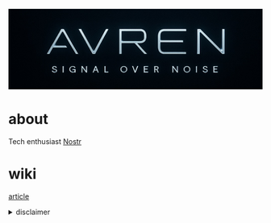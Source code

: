 <img src="picture/3C0A1925-4F9D-491D-9FE5-9D0F339DE942.jpeg" /> <br />
# about
Tech enthusiast
[Nostr](https://primal.net/p/npub1jp3776ujdul56rfkkrv8rxxgrslqr07rz83xpmz3ndl74lg7ngys320eg2) <br >

# wiki
[article](https://github.com/avren-tech/home/wiki) <br >

<details>
<summary>disclaimer</summary>
This content was created by the author based on independent research and reflects the author's current understanding at the time of writing.
While every effort has been made to ensure the information is accurate and up-to-date, no guarantee is given regarding its correctness, completeness, or applicability to specific situations.
This material is intended for informational purposes only and should not be considered as professional advice. Users are encouraged to verify critical information through additional sources before relying on it for decision-making. Neither the author nor the organization assumes any liability for errors, omissions, or potential consequences arising from the use of this content.
</details>
